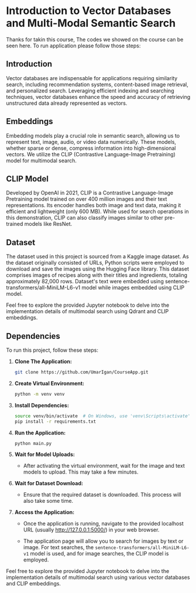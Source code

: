 # Introduction to Vector Databases and Multi-Modal Semantic Search

Thanks for takin this course, The codes we showed on the course can be seen here.
To run application please follow those steps:

## Introduction

Vector databases are indispensable for applications requiring similarity search, including recommendation systems, content-based image retrieval, and personalized search. Leveraging efficient indexing and searching techniques, vector databases enhance the speed and accuracy of retrieving unstructured data already represented as vectors.

## Embeddings

Embedding models play a crucial role in semantic search, allowing us to represent text, image, audio, or video data numerically. These models, whether sparse or dense, compress information into high-dimensional vectors. We utilize the CLIP (Contrastive Language-Image Pretraining) model for multimodal search.

## CLIP Model

Developed by OpenAI in 2021, CLIP is a Contrastive Language-Image Pretraining model trained on over 400 million images and their text representations. Its encoder handles both image and text data, making it efficient and lightweight (only 600 MB). While used for search operations in this demonstration, CLIP can also classify images similar to other pre-trained models like ResNet.

## Dataset

The dataset used in this project is sourced from a Kaggle image dataset. As the dataset originally consisted of URLs, Python scripts were employed to download and save the images using the Hugging Face library. This dataset comprises images of recipes along with their titles and ingredients, totaling approximately 82,000 rows.
Dataset's text were embedded using sentence-transformers/all-MiniLM-L6-v1 model while images embedded using CLIP model.

Feel free to explore the provided Jupyter notebook to delve into the implementation details of multimodal search using Qdrant and CLIP embeddings.

## Dependencies

To run this project, follow these steps:

1. **Clone The Application:**

   ```bash
   git clone https://github.com/UmarIgan/CourseApp.git
   ```

2. **Create Virtual Environment:**

   ```bash
   python -m venv venv
   ```

3. **Install Dependencies:**

   ```bash
   source venv/bin/activate  # On Windows, use 'venv\Scripts\activate'
   pip install -r requirements.txt
   ```

4. **Run the Application:**

   ```bash
   python main.py
   ```
5. **Wait for Model Uploads:**

   - After activating the virtual environment, wait for the image and text models to upload. This may take a few minutes.

6. **Wait for Dataset Download:**

   - Ensure that the required dataset is downloaded. This process will also take some time.
7. **Access the Application:**

   - Once the application is running, navigate to the provided localhost URL (usually http://127.0.0.1:5000/) in your web browser.

   - The application page will allow you to search for images by text or image. For text searches, the `sentence-transformers/all-MiniLM-L6-v1` model is used, and for image searches, the CLIP model is employed.

Feel free to explore the provided Jupyter notebook to delve into the implementation details of multimodal search using various vector databases and CLIP embeddings.

